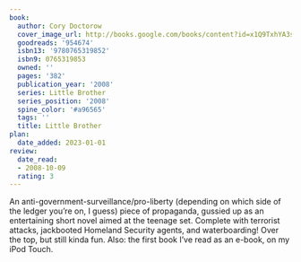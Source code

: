 ```yaml
---
book:
  author: Cory Doctorow
  cover_image_url: http://books.google.com/books/content?id=x1Q9TxhYA3sC&printsec=frontcover&img=1&zoom=1&edge=curl&source=gbs_api
  goodreads: '954674'
  isbn13: '9780765319852'
  isbn9: 0765319853
  owned: ''
  pages: '382'
  publication_year: '2008'
  series: Little Brother
  series_position: '2008'
  spine_color: '#a96565'
  tags: ''
  title: Little Brother
plan:
  date_added: 2023-01-01
review:
  date_read:
  - 2008-10-09
  rating: 3
---
```

An anti-government-surveillance/pro-liberty (depending on which side of the ledger you’re on, I guess) piece of propaganda, gussied up as an entertaining short novel aimed at the teenage set. Complete with terrorist attacks, jackbooted Homeland Security agents, and waterboarding! Over the top, but still kinda fun. Also: the first book I’ve read as an e-book, on my iPod Touch.
